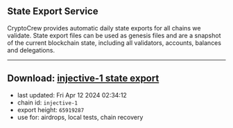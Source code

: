 ## State Export Service
CryptoCrew provides automatic daily state exports for all chains we validate. State export files can be used as genesis files and are a snapshot of the current blockchain state, including all validators, accounts, balances and delegations.

---
**Download: [injective-1 state export](https://dl-eu2.ccvalidators.com/SERVICE/injective/injective-1_export_65919287.json)**
---

- last updated: Fri Apr 12 2024 02:34:12
- chain id: `injective-1`
- export height: `65919287`
- use for: airdrops, local tests, chain recovery
